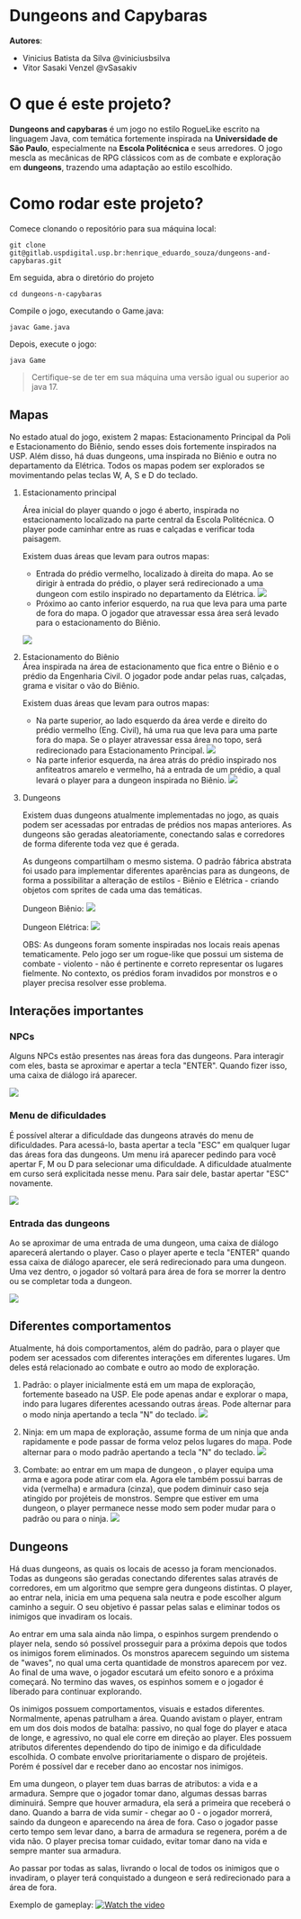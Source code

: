 
# Dungeons and Capybaras

**Autores**:
- Vinicius Batista da Silva @viniciusbsilva
- Vitor Sasaki Venzel @vSasakiv

# O que é este projeto?

**Dungeons and capybaras** é um jogo no estilo RogueLike escrito na linguagem Java, com temática fortemente inspirada na **Universidade de São Paulo**, especialmente na **Escola Politécnica** e seus arredores. O jogo mescla as mecânicas de RPG clássicos com as de combate e exploração em **dungeons**, trazendo uma adaptação ao estilo escolhido.

# Como rodar este projeto?

Comece clonando o repositório para sua máquina local:
```
git clone git@gitlab.uspdigital.usp.br:henrique_eduardo_souza/dungeons-and-capybaras.git
```

Em seguida, abra o diretório do projeto
```
cd dungeons-n-capybaras
```

Compile o jogo, executando o Game.java:
```
javac Game.java
```

Depois, execute o jogo:
```
java Game
```

> Certifique-se de ter em sua máquina uma versão igual ou superior ao java 17.


## Mapas
No estado atual do jogo, existem 2 mapas: Estacionamento Principal da Poli e Estacionamento do Biênio, sendo esses dois fortemente inspirados na USP. Além disso, há duas dungeons, uma inspirada no Biênio e outra no departamento da Elétrica. Todos os mapas podem ser explorados se movimentando pelas teclas W, A, S e D do teclado. 

1. Estacionamento principal 
    
    Área inicial do player quando o jogo é aberto, inspirada no estacionamento localizado na parte central da Escola Politécnica. O player pode caminhar entre as ruas e calçadas e verificar toda paisagem. 
    
    Existem duas áreas que levam para outros mapas:

    * Entrada do prédio vermelho, localizado à direita do mapa. Ao se dirigir à entrada do prédio, o player será redirecionado a uma dungeon com estilo inspirado no departamento da Elétrica. 
    ![](assets/EntradaDungeonEletrica.png)
    * Próximo ao canto inferior esquerdo, na rua que leva para uma parte de fora do mapa. O jogador que atravessar essa área será levado para o estacionamento do Biênio.
    
    ![](assets/EntradaEstacionamentoBienio.png)


2. Estacionamento do Biênio  
    Área inspirada na área de estacionamento que fica entre o Biênio e o prédio da Engenharia Civil. O jogador pode andar pelas ruas, calçadas, grama e visitar o vão do Biênio. 

    Existem duas áreas que levam para outros mapas:
    
    * Na parte superior, ao lado esquerdo da área verde e direito do prédio vermelho (Eng. Civil), há uma rua que leva para uma parte fora do mapa. Se o player atravessar essa área no topo, será redirecionado para Estacionamento Principal. 
    ![](assets/EntradaEstacionamentoPrincipal.png)
    * Na parte inferior esquerda, na área atrás do prédio inspirado nos anfiteatros amarelo e vermelho, há a entrada de um prédio, a qual levará o player para a dungeon inspirada no Biênio.
    ![](assets/EntradaDungeonBienio.png)

3. Dungeons

    Existem duas dungeons atualmente implementadas no jogo, as quais podem ser acessadas por entradas de prédios nos mapas anteriores. As dungeons são geradas aleatoriamente, conectando salas e corredores de forma diferente toda vez que é gerada. 

    As dungeons compartilham o mesmo sistema. O padrão fábrica abstrata foi usado para implementar diferentes aparências para as dungeons, de forma a possibilitar a alteração de estilos - Biênio e Elétrica - criando objetos com sprites de cada uma das temáticas. 


    Dungeon Biênio:
    ![](assets/DungeonBienio.png)

    Dungeon Elétrica:
    ![](assets/DungeonEletrica.png)

    OBS: As dungeons foram somente inspiradas nos locais reais apenas tematicamente. Pelo jogo ser um rogue-like que possui um sistema de combate - violento - não é pertinente e correto representar os lugares fielmente. No contexto, os prédios foram invadidos por monstros e o player precisa resolver esse problema.


## Interações importantes
### NPCs
Alguns NPCs estão presentes nas áreas fora das dungeons. Para interagir com eles, basta se aproximar e apertar a tecla "ENTER". Quando fizer isso, uma caixa de diálogo irá aparecer.

 ![](assets/ExemploDialogo.png)

### Menu de dificuldades
É possível alterar a dificuldade das dungeons através do menu de dificuldades. Para acessá-lo, basta apertar a tecla "ESC" em qualquer lugar das áreas fora das dungeons. Um menu irá aparecer pedindo para você apertar F, M ou D para selecionar uma dificuldade. A dificuldade atualmente em curso será explicitada nesse menu. Para sair dele, bastar apertar "ESC" novamente.

![](assets/MenuDificuldade.png)

### Entrada das dungeons
Ao se aproximar de uma entrada de uma dungeon, uma caixa de diálogo aparecerá alertando o player. Caso o player aperte e tecla "ENTER" quando essa caixa de diálogo aparecer, ele será redirecionado para uma dungeon. Uma vez dentro, o jogador só voltará para área de fora se morrer la dentro ou se completar toda a dungeon. 

![](assets/EntradaDungeonBienioDialogo.png)


## Diferentes comportamentos

Atualmente, há dois comportamentos, além do padrão, para o player que podem ser acessados com diferentes interações em diferentes lugares. Um deles está relacionado ao combate e outro ao modo de exploração. 

1. Padrão: o player inicialmente está em um mapa de exploração, fortemente baseado na USP. Ele pode apenas andar e explorar o mapa, indo para lugares diferentes acessando outras áreas. Pode alternar para o modo ninja apertando a tecla "N" do teclado.
![](assets/PlayerDefault.png)

2. Ninja: em um mapa de exploração, assume forma de um ninja que anda rapidamente e pode passar de forma veloz pelos lugares do mapa. Pode alternar para o modo padrão apertando a tecla "N" do teclado.
![](assets/PlayerNinja.png)

3. Combate: ao entrar em um mapa de dungeon , o player equipa uma arma e agora pode atirar com ela. Agora ele também possui barras de vida (vermelha) e armadura (cinza), que podem diminuir caso seja atingido por projéteis de monstros. Sempre que estiver em uma dungeon, o player permanece nesse modo sem poder mudar para o padrão ou para o ninja. 
![](assets/PlayerCombat.png)


## Dungeons 

Há duas dungeons, as quais os locais de acesso ja foram mencionados. Todas as dungeons são geradas conectando diferentes salas através de corredores, em um algoritmo que sempre gera dungeons distintas. O player, ao entrar nela, inicia em uma pequena sala neutra e pode escolher algum caminho a seguir. O seu objetivo é passar pelas salas e eliminar todos os inimigos que invadiram os locais. 

Ao entrar em uma sala ainda não limpa, o espinhos surgem prendendo o player nela, sendo só possível prosseguir para a próxima depois que todos os inimigos forem eliminados. Os monstros aparecem seguindo um sistema de "waves", no qual uma certa quantidade de monstros aparecem por vez. Ao final de uma wave, o jogador escutará um efeito sonoro e a próxima começará. No termino das waves, os espinhos somem e o jogador é liberado para continuar explorando. 

Os inimigos possuem comportamentos, visuais e estados diferentes. Normalmente, apenas patrulham a área. Quando avistam o player, entram em um dos dois modos de batalha: passivo, no qual foge do player e ataca de longe, e agressivo, no qual ele corre em direção ao player. Eles possuem atributos diferentes dependendo do tipo de inimigo e da dificuldade escolhida. O combate envolve prioritariamente o disparo de projéteis. Porém é possível dar e receber dano ao encostar nos inimigos.

Em uma dungeon, o player tem duas barras de atributos: a vida e a armadura. Sempre que o jogador tomar dano, algumas dessas barras diminuirá. Sempre que houver armadura, ela será a primeira que receberá o dano. Quando a barra de vida sumir - chegar ao 0 - o jogador morrerá, saindo da dungeon e aparecendo na área de fora. Caso o jogador passe certo tempo sem levar dano, a barra de armadura se regenera, porém a de vida não. O player precisa tomar cuidado, evitar tomar dano na vida e sempre manter sua armadura.  

Ao passar por todas as salas, livrando o local de todos os inimigos que o invadiram, o player terá conquistado a dungeon e será redirecionado para a área de fora. 

Exemplo de gameplay:
[![Watch the video](assets/Gameplay.png)](https://youtu.be/D-t1gC3FP48)
